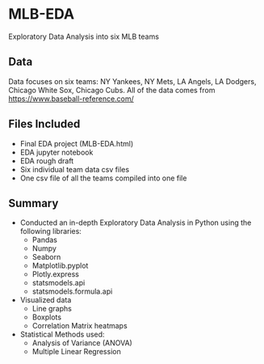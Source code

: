 # MLB-EDA
Exploratory Data Analysis into six MLB teams

## Data
Data focuses on six teams: NY Yankees, NY Mets, LA Angels, LA Dodgers, Chicago White Sox, Chicago Cubs. All of the data comes from https://www.baseball-reference.com/ 

## Files Included
- Final EDA project (MLB-EDA.html)
- EDA jupyter notebook
- EDA rough draft
- Six individual team data csv files
- One csv file of all the teams compiled into one file

## Summary
- Conducted an in-depth Exploratory Data Analysis in Python using the following libraries:
  - Pandas
  - Numpy
  - Seaborn
  - Matplotlib.pyplot
  - Plotly.express
  - statsmodels.api
  - statsmodels.formula.api
- Visualized data
  - Line graphs
  - Boxplots
  - Correlation Matrix heatmaps
- Statistical Methods used:
  - Analysis of Variance (ANOVA)
  - Multiple Linear Regression
